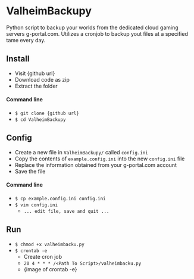 # ValheimBackupy
Python script to backup your worlds from the dedicated cloud gaming servers g-portal.com. Utilizes a cronjob to backup yout files at a specified tame every day.

## Install
- Visit {github url}
- Download code as zip
- Extract the folder

#### Command line
- `$ git clone {github url}`
- `$ cd ValheimBackupy`

## Config
- Create a new file in `ValheimBackupy/` called `config.ini`
- Copy the contents of `example.config.ini` into the new `config.ini` file
- Replace the information obtained from your g-portal.com account
- Save the file
#### Command line
- `$ cp example.config.ini config.ini`
- `$ vim config.ini`
    - `... edit file, save and quit ...`


## Run
- `$ chmod +x valheimbacku.py`
- `$ crontab -e`
  - Create cron job
  - `20 4 * * * /<Path To Script>/valheimbacku.py`
  - {image of crontab -e}